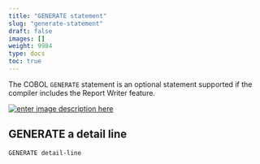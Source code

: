 ```yaml
---
title: "GENERATE statement"
slug: "generate-statement"
draft: false
images: []
weight: 9984
type: docs
toc: true
---
```


The COBOL `GENERATE` statement is an optional statement supported if the compiler includes the Report Writer feature.

[![enter image description here][1]][1] 


  [1]: http://i.stack.imgur.com/YJosY.png

## GENERATE a detail line
    GENERATE detail-line

